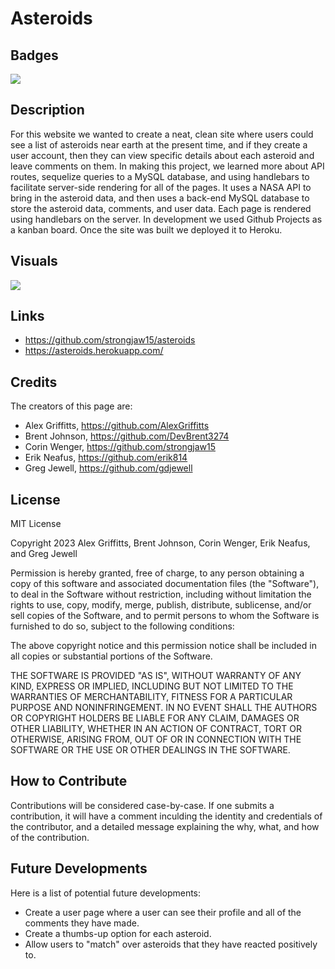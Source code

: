 # Asteroids

## Badges

![](https://img.shields.io/badge/Cool-100%25-blue)

## Description

For this website we wanted to create a neat, clean site where users could see a list of asteroids near earth at the present time, and if they create a user account, then they can view specific details about each asteroid and leave comments on them. In making this project, we learned more about API routes, sequelize queries to a MySQL database, and using handlebars to facilitate server-side rendering for all of the pages. It uses a NASA API to bring in the asteroid data, and then uses a back-end MySQL database to store the asteroid data, comments, and user data. Each page is rendered using handlebars on the server. In development we used Github Projects as a kanban board. Once the site was built we deployed it to Heroku.

## Visuals

![](./public/assets/Asteroids.gif)

## Links

- https://github.com/strongjaw15/asteroids
- https://asteroids.herokuapp.com/

## Credits

The creators of this page are:

- Alex Griffitts, https://github.com/AlexGriffitts
- Brent Johnson, https://github.com/DevBrent3274
- Corin Wenger, https://github.com/strongjaw15
- Erik Neafus, https://github.com/erik814
- Greg Jewell, https://github.com/gdjewell

## License

MIT License

Copyright 2023 Alex Griffitts, Brent Johnson, Corin Wenger, Erik Neafus, and Greg Jewell

Permission is hereby granted, free of charge, to any person obtaining a copy of this software and associated documentation files (the "Software"), to deal in the Software without restriction, including without limitation the rights to use, copy, modify, merge, publish, distribute, sublicense, and/or sell copies of the Software, and to permit persons to whom the Software is furnished to do so, subject to the following conditions:

The above copyright notice and this permission notice shall be included in all copies or substantial portions of the Software.

THE SOFTWARE IS PROVIDED "AS IS", WITHOUT WARRANTY OF ANY KIND, EXPRESS OR IMPLIED, INCLUDING BUT NOT LIMITED TO THE WARRANTIES OF MERCHANTABILITY, FITNESS FOR A PARTICULAR PURPOSE AND NONINFRINGEMENT. IN NO EVENT SHALL THE AUTHORS OR COPYRIGHT HOLDERS BE LIABLE FOR ANY CLAIM, DAMAGES OR OTHER LIABILITY, WHETHER IN AN ACTION OF CONTRACT, TORT OR OTHERWISE, ARISING FROM, OUT OF OR IN CONNECTION WITH THE SOFTWARE OR THE USE OR OTHER DEALINGS IN THE SOFTWARE.

## How to Contribute

Contributions will be considered case-by-case. If one submits a contribution, it will have a comment inculding the identity and credentials of the contributor, and a detailed message explaining the why, what, and how of the contribution.

## Future Developments

Here is a list of potential future developments:

- Create a user page where a user can see their profile and all of the comments they have made.
- Create a thumbs-up option for each asteroid.
- Allow users to "match" over asteroids that they have reacted positively to.